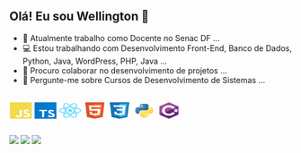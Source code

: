 ## Olá! Eu sou Wellington 👋

- 🔭 Atualmente trabalho como Docente no Senac DF ...
- 💻 Estou trabalhando com Desenvolvimento Front-End, Banco de Dados, Python, Java, WordPress, PHP, Java ...
- 👯 Procuro colaborar no desenvolvimento de projetos ...
- 🤔 Pergunte-me sobre Cursos de Desenvolvimento de Sistemas ...

<div style="display: inline_block"><br>
  <img align="center" alt="wellington-Js" height="30" width="40" src="https://raw.githubusercontent.com/devicons/devicon/master/icons/javascript/javascript-plain.svg">
  <img align="center" alt="wellington-Ts" height="30" width="40" src="https://raw.githubusercontent.com/devicons/devicon/master/icons/typescript/typescript-plain.svg">
  <img align="center" alt="wellington-React" height="30" width="40" src="https://raw.githubusercontent.com/devicons/devicon/master/icons/react/react-original.svg">
  <img align="center" alt="wellington-HTML" height="30" width="40" src="https://raw.githubusercontent.com/devicons/devicon/master/icons/html5/html5-original.svg">
  <img align="center" alt="wellington-CSS" height="30" width="40" src="https://raw.githubusercontent.com/devicons/devicon/master/icons/css3/css3-original.svg">
  <img align="center" alt="wellington-Python" height="30" width="40" src="https://raw.githubusercontent.com/devicons/devicon/master/icons/python/python-original.svg">
  <img align="center" alt="wellington-Csharp" height="30" width="40" src="https://raw.githubusercontent.com/devicons/devicon/master/icons/csharp/csharp-original.svg">
</div>
  
  ##
 
<div> 
  
  <a href="https://instagram.com/wcastro.dev" target="_blank"><img src="https://img.shields.io/badge/-Instagram-%23E4405F?style=for-the-badge&logo=instagram&logoColor=white" target="_blank"></a>
 	  <a href = "mailto:wellingtoncastrosenac@gmail.com"><img src="https://img.shields.io/badge/-Gmail-%23333?style=for-the-badge&logo=gmail&logoColor=white" target="_blank"></a>
  <a href="[https://www.linkedin.com/in/rafaella-ballerini-45875016a](https://www.linkedin.com/in/wellington-castro-950bb7295/)" target="_blank"><img src="https://img.shields.io/badge/-LinkedIn-%230077B5?style=for-the-badge&logo=linkedin&logoColor=white" target="_blank"></a> 
  
</div>
